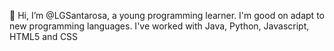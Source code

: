 👋 Hi, I’m @LGSantarosa, a young programming learner.
I'm good on adapt to new programming languages.
I've worked with Java, Python, Javascript, HTML5 and CSS


<!---
LGSantarosa/LGSantarosa is a ✨ special ✨ repository because its `README.md` (this file) appears on your GitHub profile.
You can click the Preview link to take a look at your changes.
--->
